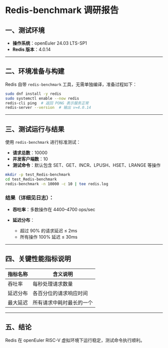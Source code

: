 # Redis-benchmark 调研报告

## 一、测试环境

* **操作系统**：openEuler 24.03 LTS-SP1
* **Redis 版本**：4.0.14

---

## 二、环境准备与构建

Redis 自带 `redis-benchmark` 工具，无需单独编译，准备过程如下：

```bash
sudo dnf install -y redis
sudo systemctl enable --now redis
redis-cli ping  # 返回 PONG 表示服务正常
redis-server --version  # 输出 v=4.0.14
```

---

## 三、测试运行与结果

使用 `redis-benchmark` 进行标准测试：

* **请求总数**：10000
* **并发客户端数**：10
* **测试命令**：默认包含 SET、GET、INCR、LPUSH、HSET、LRANGE 等操作

```bash
mkdir -p test_Redis-benchmark
cd test_Redis-benchmark
redis-benchmark -n 10000 -c 10 | tee redis.log
```

### 结果（详细见日志）：

* **吞吐率**：多数操作在 4400–4700 ops/sec
* **延迟分布**：

  * 超过 90% 的请求延迟 ≤ 2ms
  * 所有操作 100% 延迟 ≤ 30ms

---

## 四、关键性能指标说明

| 指标名称 | 含义说明         |
| ---- | ------------ |
| 吞吐率  | 每秒处理请求数量     |
| 延迟分布 | 各百分位的请求响应时间  |
| 最大延迟  | 所有请求中耗时最长的一个 |

---

## 五、结论

Redis 在 openEuler RISC-V 虚拟环境下运行稳定，测试命令执行顺利。
